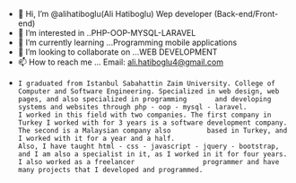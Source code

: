 - 👋 Hi, I’m @alihatiboglu(Ali Hatiboglu) Wep developer (Back-end/Front-end)
- 👀 I’m interested in ..PHP-OOP-MYSQL-LARAVEL
- 🌱 I’m currently learning ...Programming mobile applications
- 💞️ I’m looking to collaborate on ...WEB DEVELOPMENT
- 📫 How to reach me ... Email: ali.hatiboglu4@gmail.com
-     I graduated from Istanbul Sabahattin Zaim University. College of Computer and Software Engineering. Specialized in web design, web pages, and also specialized in programming       and developing systems and websites through php - oop - mysql - laravel.
      I worked in this field with two companies. The first company in Turkey I worked with for 3 years is a software development company. The second is a Malaysian company also         based in Turkey, and I worked with it for a year and a half.
      Also, I have taught html - css - javascript - jquery - bootstrap, and I am also a specialist in it, as I worked in it for four years. I also worked as a freelancer                 programmer and have many projects that I developed and programmed.
<!---
alihatiboglu/alihatiboglu is a ✨ special ✨ repository because its `README.md` (this file) appears on your GitHub profile.
You can click the Preview link to take a look at your changes.
--->

